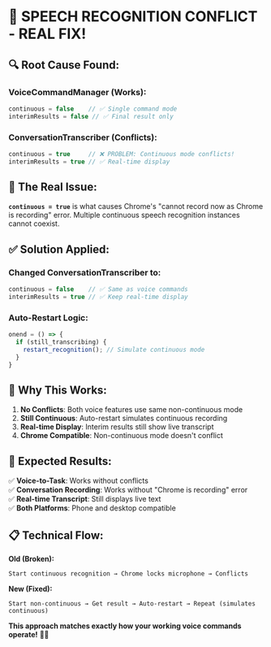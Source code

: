 # 🎯 **SPEECH RECOGNITION CONFLICT - REAL FIX!**

## 🔍 **Root Cause Found:**

### **VoiceCommandManager (Works):**
```typescript
continuous = false    // ✅ Single command mode
interimResults = false // ✅ Final result only
```

### **ConversationTranscriber (Conflicts):**
```typescript
continuous = true     // ❌ PROBLEM: Continuous mode conflicts!
interimResults = true // ✅ Real-time display
```

## 🚨 **The Real Issue:**
**`continuous = true`** is what causes Chrome's "cannot record now as Chrome is recording" error. Multiple continuous speech recognition instances cannot coexist.

## ✅ **Solution Applied:**

### **Changed ConversationTranscriber to:**
```typescript
continuous = false    // ✅ Same as voice commands
interimResults = true // ✅ Keep real-time display
```

### **Auto-Restart Logic:**
```typescript
onend = () => {
  if (still_transcribing) {
    restart_recognition(); // Simulate continuous mode
  }
}
```

## 🎯 **Why This Works:**

1. **No Conflicts**: Both voice features use same non-continuous mode
2. **Still Continuous**: Auto-restart simulates continuous recording
3. **Real-time Display**: Interim results still show live transcript
4. **Chrome Compatible**: Non-continuous mode doesn't conflict

## 🧪 **Expected Results:**

✅ **Voice-to-Task**: Works without conflicts  
✅ **Conversation Recording**: Works without "Chrome is recording" error  
✅ **Real-time Transcript**: Still displays live text  
✅ **Both Platforms**: Phone and desktop compatible  

## 📋 **Technical Flow:**

**Old (Broken):**
```
Start continuous recognition → Chrome locks microphone → Conflicts
```

**New (Fixed):**
```
Start non-continuous → Get result → Auto-restart → Repeat (simulates continuous)
```

**This approach matches exactly how your working voice commands operate!** 🎤✅
